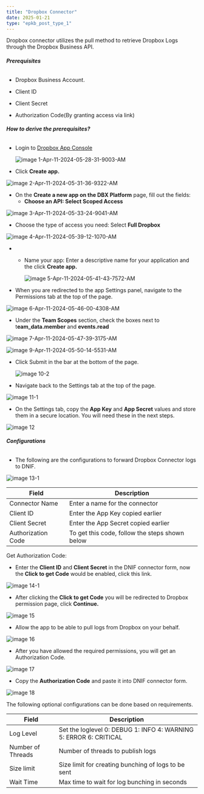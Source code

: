 ```yaml
---
title: "Dropbox Connector"
date: 2025-01-21
type: "epkb_post_type_1"
---
```


Dropbox connector utilizes the pull method to retrieve Dropbox Logs through the Dropbox Business API.

###### **Prerequisites**  

- Dropbox Business Account.

- Client ID

- Client Secret

- Authorization Code(By granting access via link)

###### **How to derive the prerequisites?**

- Login to [Dropbox App Console](https://www.dropbox.com/developers/apps)  
      
      
    ![image 1-Apr-11-2024-05-28-31-9003-AM](./images-Dropbox%20Connector/Dropbox-Connector-1.webp)  
      
    

- Click **Create app.**  
    

![image 2-Apr-11-2024-05-31-36-9322-AM](./images-Dropbox%20Connector/Dropbox-Connector-2.webp)

- On the **Create a new app on the DBX Platform** page, fill out the fields:
    - **Choose an API: Select Scoped Access**  
          
        

![image 3-Apr-11-2024-05-33-24-9041-AM](./images-Dropbox%20Connector/Dropbox-Connector-3.webp)

- Choose the type of access you need: Select **Full Dropbox**  
    

![image 4-Apr-11-2024-05-39-12-1070-AM](./images-Dropbox%20Connector/Dropbox-Connector-4.webp)

- - Name your app: Enter a descriptive name for your application and the click **Create app.**
    
      
    ![image 5-Apr-11-2024-05-41-43-7572-AM](./images-Dropbox%20Connector/Dropbox-Connector-5.webp)  
      
    

- When you are redirected to the app Settings panel, navigate to the Permissions tab at the top of the page.  
      
    

![image 6-Apr-11-2024-05-46-00-4308-AM](./images-Dropbox%20Connector/Dropbox-Connector-6.webp)

- Under the **Team Scopes** section, check the boxes next to t**eam\_data.member** and **events.read**  
      
    

![image 7-Apr-11-2024-05-47-39-3175-AM](./images-Dropbox%20Connector/Dropbox-Connector-7.webp)

![image 9-Apr-11-2024-05-50-14-5531-AM](./images-Dropbox%20Connector/Dropbox-Connector-8.webp)

- Click Submit in the bar at the bottom of the page.  
      
      
    ![image 10-2](./images-Dropbox%20Connector/Dropbox-Connector-9.webp)  
      
    

- Navigate back to the Settings tab at the top of the page.  
      
    

![image 11-1](./images-Dropbox%20Connector/Dropbox-Connector-10.webp)

- On the Settings tab, copy the **App Key** and **App Secret** values and store them in a secure location. You will need these in the next steps.

![image 12](./images-Dropbox%20Connector/Dropbox-Connector-11.webp)

###### **Configurations**

- The following are the configurations to forward Dropbox Connector logs to DNIF.‌  
      
    

![image 13-1](./images-Dropbox%20Connector/Dropbox-Connector-12.webp)  
  

| Field | Description |
| --- | --- |
| Connector Name | Enter a name for the connector |
| Client ID | Enter the App Key copied earlier |
| Client Secret | Enter the App Secret copied earlier |
| Authorization Code | To get this code, follow the steps shown below |

Get Authorization Code:

- Enter the **Client ID** and **Client Secret** in the DNIF connector form, now the **Click to get Code** would be enabled, click this link.

![image 14-1](./images-Dropbox%20Connector/Dropbox-Connector-13.webp)

- After clicking the **Click to get Code** you will be redirected to Dropbox permission page, click **Continue.**

![image 15](./images-Dropbox%20Connector/Dropbox-Connector-14.webp)

- Allow the app to be able to pull logs from Dropbox on your behalf.

![image 16](./images-Dropbox%20Connector/Dropbox-Connector-15.webp)

- After you have allowed the required permissions, you will get an Authorization Code.

![image 17](./images-Dropbox%20Connector/Dropbox-Connector-16.webp)

- Copy the **Authorization Code** and paste it into DNIF connector form.

![image 18](./images-Dropbox%20Connector/Dropbox-Connector-17.webp)

The following optional configurations can be done based on requirements.

| Field | Description |
| --- | --- |
| Log Level | Set the loglevel   0: DEBUG   1: INFO   4: WARNING   5: ERROR   6: CRITICAL |
| Number of Threads | Number of threads to publish logs |
| Size limit  | Size limit for creating bunching of logs to be sent |
| Wait Time | Max time to wait for log bunching in seconds |

